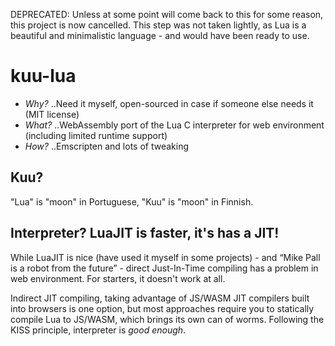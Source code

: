 DEPRECATED: Unless at some point will come back to this for some reason, this project is now cancelled. This step was not taken lightly, as Lua is a beautiful and minimalistic language - and would have been ready to use.

# kuu-lua

* *Why?* ..Need it myself, open-sourced in case if someone else needs it (MIT license)
* *What?* ..WebAssembly port of the Lua C interpreter for web environment (including limited runtime support)
* *How?* ..Emscripten and lots of tweaking

## Kuu?

"Lua" is "moon" in Portuguese, "Kuu" is "moon" in Finnish.

## Interpreter? LuaJIT is faster, it's has a JIT!

While LuaJIT is nice (have used it myself in some projects) - and “Mike Pall is a robot from the future” - direct Just-In-Time compiling has a problem in web environment. For starters, it doesn't work at all.

Indirect JIT compiling, taking advantage of JS/WASM JIT compilers built into browsers is one option, but most approaches require you to statically compile Lua to JS/WASM, which brings its own can of worms. Following the KISS principle, interpreter is *good enough*.
